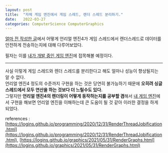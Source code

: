 ```yaml
---
layout: post
title:  "자체 게임 엔진에서 게임 스레드, 렌더 스레드 분리하기."
date:   2022-03-27
categories: ComputerScience ComputerGraphics
---
```


[얼마 전 작성한 글](https://sungjjinkang.github.io/computerscience/computergraphics/ue4/unrealengine4/2022/03/27/ue4_rendering_thread.html)에서 어떻게 언리얼 엔진4가 게임 스레드에서 렌더스레드로 데이터를 안전하게 전송하는지에 대해 다루어보았다.               

필자는 이를 [내가 개발 중인 게임 엔진](https://github.com/SungJJinKang/DoomsEngine)에 접목해볼 예정이다.           

-------------------------------------------------           
             
사실 이렇게 게임 스레드와 렌더 스레드를 분리한다고 해도 얼마나 성능이 향상될지는 알 수 없다.                
언리얼 엔진4 정도의 수준까지 구현을 하는 것은 당연히 불가능하기 때문에 **오히려 싱글 스레드에서 모두 연산을 하는 것보다 더 느릴수도 있다.**                    
그렇지만 **언리얼 엔진4의 렌더링이 어떻게 동작하는지를 공부할 겸**해서 [내 게임 엔진](https://github.com/SungJJinKang/DoomsEngine)에서 구현을 해보면 언리얼 엔진을 이해하는데 큰 도움이 될 것 같아 이러한 결정을 하게 되었다.         


references : [https://logins.github.io/programming/2020/12/31/RenderThreadJobification.html](https://logins.github.io/programming/2020/12/31/RenderThreadJobification.html), [https://logins.github.io/graphics/2021/05/31/RenderGraphs.html](https://logins.github.io/graphics/2021/05/31/RenderGraphs.html)           
            
